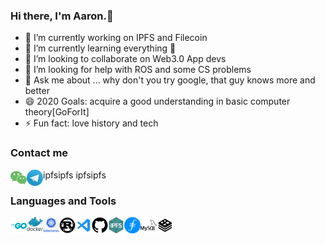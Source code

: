 ### Hi there, I'm Aaron.👋

- 🔭 I’m currently working on IPFS and Filecoin
- 🌱 I’m currently learning everything 🤣
- 👯 I’m looking to collaborate on Web3.0 App devs
- 🤔 I’m looking for help with ROS and some CS problems
- 💬 Ask me about ... why don't you try google, that guy knows more and better
- 😄 2020 Goals: acquire a good understanding in basic computer theory[GoForIt]
- ⚡ Fun fact: love history and tech

### Contact me

[<img align="left" alt="wechat" width="26px" src="https://github.com/armatrix/armatrix/blob/master/README.assets/wechat.svg" />][mygithub] ipfsipfs
[<img align="left" alt="wechat" width="26px" src="https://github.com/armatrix/armatrix/blob/master/README.assets/telegram.png" />][mygithub] ipfsipfs

### Languages and Tools
[<img align="left" alt="golang" width="26px" src="https://github.com/armatrix/armatrix/blob/master/README.assets/go.svg" />][go]
[<img align="left" alt="docker" width="26px" src="https://github.com/armatrix/armatrix/blob/master/README.assets/docker.svg" />][docker]
[<img align="left" alt="kubernets" width="26px" src="https://github.com/armatrix/armatrix/blob/master/README.assets/k8s.png" />][k8s]
[<img align="left" alt="rust" width="26px" src="https://github.com/armatrix/armatrix/blob/master/README.assets/rust.svg" />][rust]
[<img align="left" alt="vscode" width="26px" src="https://github.com/armatrix/armatrix/blob/master/README.assets/vscode.svg" />][vscode]
[<img align="left" alt="github" width="26px" src="https://github.com/armatrix/armatrix/blob/master/README.assets/github.svg" />][github]
[<img align="left" alt="ipfs" width="26px" src="https://github.com/armatrix/armatrix/blob/master/README.assets/ipfs.png" />][ipfs]
[<img align="left" alt="filecoin" width="26px" src="https://github.com/armatrix/armatrix/blob/master/README.assets/filecoin.png" />][filecoin]
[<img align="left" alt="mysql" width="26px" src="https://github.com/armatrix/armatrix/blob/master/README.assets/mysql.svg" />][mysql]
[<img align="left" alt="redis" width="26px" src="https://github.com/armatrix/armatrix/blob/master/README.assets/redis.svg" />][redis]

[mygithub]:https://github.com/armatrix
[go]:https://github.com/golang/go
[docker]:https://github.com/moby/moby
[k8s]:https://github.com/kubernetes/kubernetes
[rust]:https://github.com/rust-lang/rust
[vscode]:https://github.com/microsoft/vscode
[github]:https://github.com/
[ipfs]:https://ipfs.io/
[filecoin]:https://filecoin.io/
[mysql]:https://www.mysql.com/
[redis]:https://redis.io/


